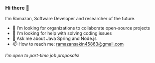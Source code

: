 ### Hi there 👋

I'm Ramazan, Software Developer and researcher of the future.

- :rocket: I’m looking for organizations to collaborate open-source projects
- 🤔 I'm looking for help with solving coding issues
- 💬 Ask me about Java Spring and Node.js
- 📫 How to reach me: ramazansakin45863@gmail.com

*I’m open to part-time job proposals!*
